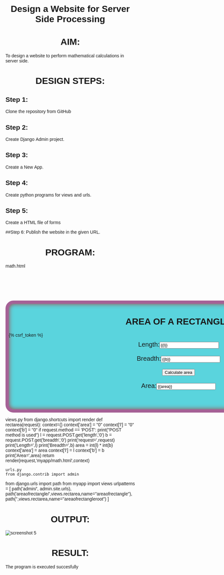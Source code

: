 # Design a Website for Server Side Processing

# AIM:

To design a website to perform mathematical calculations in server side.

# DESIGN STEPS:

## Step 1:
Clone the repository from GitHub

## Step 2:
Create Django Admin project.

## Step 3:
Create a New App.

## Step 4:
Create python programs for views and urls.

## Step 5:
Create a HTML file of forms

##Step 6:
Publish the website in the given URL.


# PROGRAM:
math.html
<!DOCTYPE html>
<html>
    <head>
    <meta charset='utf-8'>
    <meta http-equiv='X-UA-Compatible' content='IE=edge'>
    <title>Page Title</title>
    <meta name='viewport' content='width=device-width, initial-scale=1'>
    
</head>
<style>
    *{
        box-sizing: border-box;
        font-family:'Lucida Sans', 'Lucida Sans Regular', 'Lucida Grande', 'Lucida Sans Unicode', Geneva, Verdana, sans-serif
    }

    body{
    background-color: rgb(98, 114, 134);
    }

    .container{
    width: 1080px;
    height: 350px;
    margin-top: 100px;
    margin-left: auto;
    margin-right: auto;
    border-radius: 25px;
    border: 10px solid rgb(165, 97, 150);
    box-shadow: inset 0 0 15px rgb(172, 58, 58);
    background-color:rgb(90, 212, 221);
    }
    h1{
        text-align: center;
        text-emphasis-color:rgb(176, 202, 79)
        padding-top 15px;
        }
    .calculate{
        padding-top: 10px;
        padding-bottom: 10px;
        padding-left: 10px;
        padding-right:10px;
        text-align: center;
        font-size: 20px;
    }
</style>
<body>
    <div class="container">
        <h1>AREA OF A RECTANGLE</h1>
        <form method="POST">
            {% csrf_token %}
            <div class="calculate"> 
                Length:<input type="text" name="Length" value={{l}}></input><br/>
            </div>
            <div class="calculate">
                Breadth:<input type="text" name="Breadth" value={{b}}></input><br/>
            </div>
            <div class="calculate">
                <input type="submit" value="Calculate area"></input><br/>
            </div>
            <div class="calculate">
                Area:<input type="text" name="area" value={{area}}></input>
            </div>
        </form>
    </div>
</body>
</html>

views.py
from django.shortcuts import render
def rectarea(request):
    context={}
    context['area'] = "0"
    context['l'] = "0"
    context['b'] = "0"
    if request.method == 'POST':
        print("POST method is used")
        l = request.POST.get('length','0')
        b = request.POST.get('breadth','0')
        print('request=',request)
        print('Length=',l)
        print('Breadth=',b)
        area = int(l) * int(b)
        context['area'] = area
        context['l'] = l
        context['b'] = b
        print('Area=',area)
    return render(request,'myapp/math.html',context)
    
    urls.py
    from django.contrib import admin
from django.urls import path
from myapp import views
urlpatterns = [
    path('admin/', admin.site.urls),
    path('areaofrectangle/',views.rectarea,name="areaofrectangle"),
    path('',views.rectarea,name="areaofrectangleroot")
]

# OUTPUT:
![screenshot 5](https://user-images.githubusercontent.com/119401038/213916846-24d046fd-aa87-4a02-877b-f454d678d78e.jpg)


# RESULT:

The program is executed succesfully
